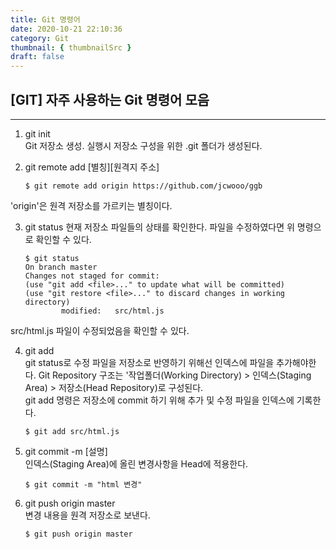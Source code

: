 ```yaml
---
title: Git 명령어
date: 2020-10-21 22:10:36
category: Git
thumbnail: { thumbnailSrc }
draft: false
---
```


## [GIT] 자주 사용하는 Git 명령어 모음

---

1. git init <br>
   Git 저장소 생성. 실행시 저장소 구성을 위한 .git 폴더가 생성된다.

2. git remote add [별칭][원격지 주소]

   ```
   $ git remote add origin https://github.com/jcwooo/ggb
   ```

'origin'은 원격 저장소를 가르키는 별칭이다.

3. git status
   현재 저장소 파일들의 상태를 확인한다. 파일을 수정하였다면 위 명령으로 확인할 수 있다.

   ```
   $ git status
   On branch master
   Changes not staged for commit:
   (use "git add <file>..." to update what will be committed)
   (use "git restore <file>..." to discard changes in working directory)
           modified:   src/html.js
   ```

src/html.js 파일이 수정되었음을 확인할 수 있다.

4. git add <br>
   git status로 수정 파일을 저장소로 반영하기 위해선 인덱스에 파일을 추가해야한다.
   Git Repository 구조는 '작업폴더(Working Directory) > 인덱스(Staging Area) > 저장소(Head Repository)로 구성된다. <br>
   git add 명령은 저장소에 commit 하기 위해 추가 및 수정 파일을 인덱스에 기록한다.

   ```
   $ git add src/html.js
   ```

5. git commit -m [설명] <br>
   인덱스(Staging Area)에 올린 변경사항을 Head에 적용한다.

   ```
   $ git commit -m "html 변경"
   ```

6. git push origin master <br>
   변경 내용을 원격 저장소로 보낸다.
   ```
   $ git push origin master
   ```
